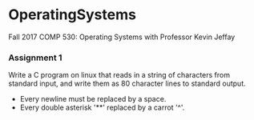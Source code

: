# OperatingSystems
Fall 2017 COMP 530: Operating Systems with Professor Kevin Jeffay

### **Assignment 1**
Write a C program on linux that reads in a string of characters from standard input, and write them as 80 character lines to standard output. 
* Every newline must be replaced by a space.
* Every double asterisk '**' replaced by a carrot '^'.
